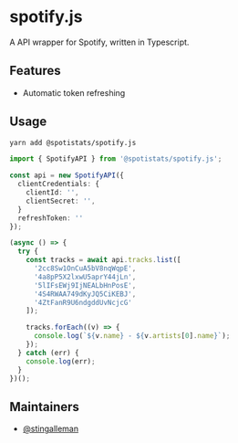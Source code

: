 # spotify.js

A API wrapper for Spotify, written in Typescript.

## Features

- Automatic token refreshing

## Usage

```bash
yarn add @spotistats/spotify.js
```

```ts
import { SpotifyAPI } from '@spotistats/spotify.js';

const api = new SpotifyAPI({
  clientCredentials: {
    clientId: '',
    clientSecret: '',
  }
  refreshToken: ''
});

(async () => {
  try {
    const tracks = await api.tracks.list([
      '2cc8Sw1OnCuA5bV8nqWqpE',
      '4a8pP5X2lxwU5aprY44jLn',
      '5lIFsEWj9IjNEALbHnPosE',
      '4S4RWAA749dKyJQ5CiKEBJ',
      '4ZtFanR9U6ndgddUvNcjcG'
    ]);

    tracks.forEach((v) => {
      console.log(`${v.name} - ${v.artists[0].name}`);
    });
  } catch (err) {
    console.log(err);
  }
})();
```

## Maintainers

- [@stingalleman](https://github.com/stingalleman)
